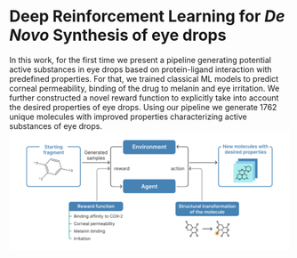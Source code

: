 # Deep Reinforcement Learning for *De Novo* Synthesis of eye drops
In this work, for the first time we present a pipeline generating potential active substances in eye drops based on protein-ligand interaction with predefined properties. For that, we trained classical ML models to predict corneal permeability, binding of the drug to melanin and eye irritation. We further constructed a novel reward function to explicitly take into account the desired properties of eye drops. Using our pipeline we generate 1762 unique molecules with improved properties characterizing active substances of eye drops.
![Pipeline for *de novo* synthesis of eye drops](Images/Pipeline.png)
